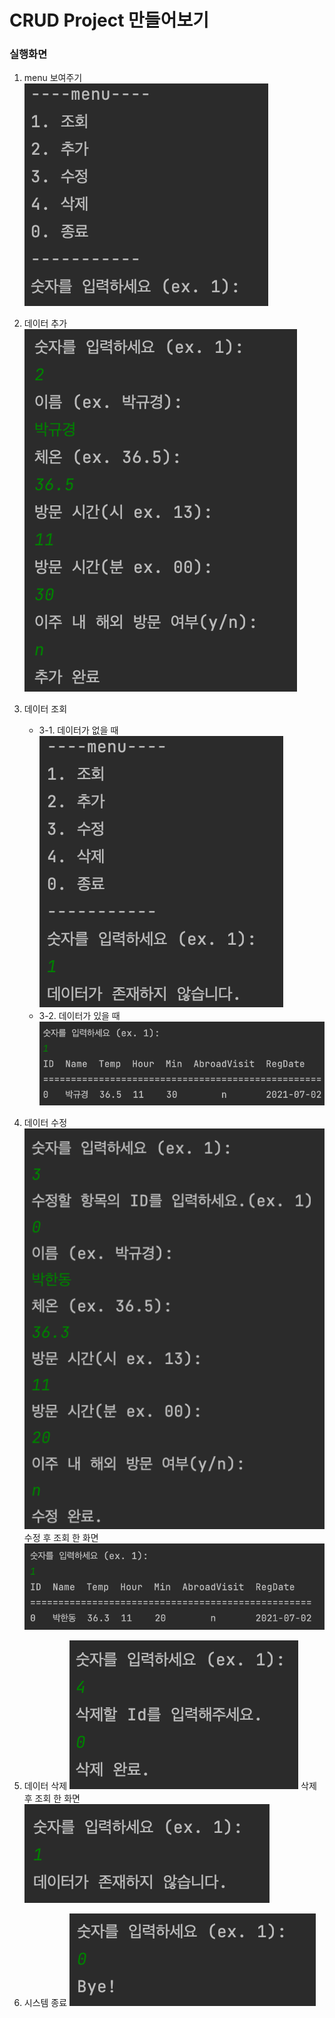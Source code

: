 # CRUD Project 만들어보기

### 실행화면
1. menu 보여주기
![Alt text](./src/main/src/first.png)
   
2. 데이터 추가
   ![Alt text](./src/main/src/add.png)
3. 데이터 조회
    * 3-1. 데이터가 없을 때
      ![Alt text](./src/main/src/load_x.png)
    * 3-2. 데이터가 있을 때
      ![Alt text](./src/main/src/load_o.png)
4. 데이터 수정
   ![Alt text](./src/main/src/modify.png)
   수정 후 조회 한 화면
   ![Alt text](./src/main/src/modi_load.png)
5. 데이터 삭제
   ![Alt text](./src/main/src/delete.png)
   삭제 후 조회 한 화면
   ![Alt text](./src/main/src/del_load.png)
   
6. 시스템 종료
   ![Alt text](./src/main/src/terminate.png)

